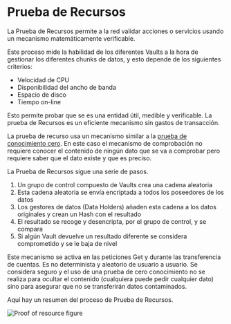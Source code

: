 # Prueba de Recursos
La Prueba de Recursos permite a la red validar acciones o servicios usando un mecanismo matemáticamente verificable.

Este proceso mide la habilidad de los diferentes Vaults a la hora de gestionar los diferentes chunks de datos, y esto depende de los siguientes criterios:

* Velocidad de CPU
* Disponibilidad del ancho de banda
* Espacio de disco
* Tiempo on-line

Esto permite probar que se es una entidad útil, medible y verificable. La prueba de Recursos es un eficiente mecanismo sin gastos de transacción.

La prueba de recurso usa un mecanismo similar a la [prueba de conocimiento cero](http://es.wikipedia.org/wiki/Prueba_de_conocimiento_cero). En este caso el mecanismo de comprobación no requiere conocer el contenido de ningún dato que se va a comprobar pero requiere saber que el dato existe y que es preciso.

La Prueba de Recursos sigue una serie de pasos.

1. Un grupo de control compuesto de Vaults crea una cadena aleatoria
2. Esta cadena aleatoria se envía encriptada a todos los poseedores de los datos
3. Los gestores de datos (Data Holders) añaden esta cadena a los datos originales y crean un Hash con el resultado
4. El resultado se recoge y desencripta, por el grupo de control, y se compara
5. Si algún Vault devuelve un resultado diferente se considera comprometido y se le baja de nivel

Este mecanismo se activa en las peticiones Get y durante las transferencia de cuentas. Es no determinista y aleatorio de usuario a usuario. Se considera seguro y el uso de una prueba de cero conocimiento no se realiza para ocultar el contenido (cualquiera puede pedir cualquier dato) sino para asegurar que no se transferirán datos contaminados.

Aquí hay un resumen del proceso de Prueba de Recursos.

![Proof of resource figure](./img/por-diagram.png)
